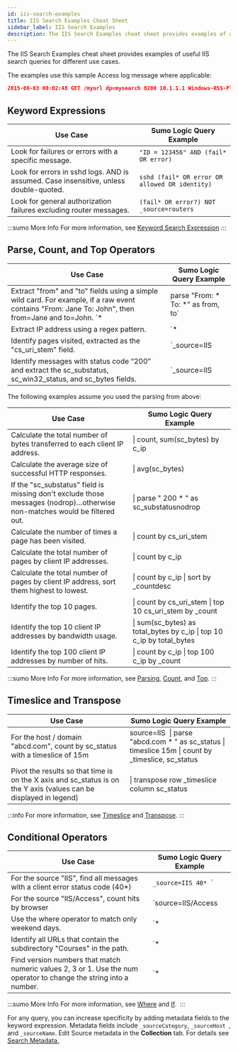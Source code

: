 ```yaml
---
id: iis-search-examples
title: IIS Search Examples Cheat Sheet
sidebar_label: IIS Search Examples
description: The IIS Search Examples cheat sheet provides examples of useful IIS search queries for different use cases.
---
```



The IIS Search Examples cheat sheet provides examples of useful IIS search queries for different use cases.

The examples use this sample Access log message where applicable:

```json
2015-06-03 00:02:48 GET /myurl dp=mysearch 8200 10.1.1.1 Windows-RSS-Platform/2.0+(IE+11.0;+Windows+NT+6.2) - - abcd.com 200 0 0 2583 271 15
```

## Keyword Expressions

| Use Case | Sumo Logic Query Example |
| -- | -- |
| Look for failures or errors with a specific message. | `"ID = 123456" AND (fail* OR error)` |
| Look for errors in sshd logs. AND is assumed. Case insensitive, unless double-quoted. | `sshd (fail* OR error OR allowed OR identity)` |
| Look for general authorization failures excluding router messages. | `(fail* OR error?) NOT _source=routers` |

:::sumo More Info
For more information, see [Keyword Search Expression](../get-started-with-search/build-search/keyword-search-expressions.md)
:::

## Parse, Count, and Top Operators

| Use Case | Sumo Logic Query Example |
| -- | -- |
| Extract "from" and "to" fields using a simple wild card. For example, if a raw event contains "From: Jane To: John", then from=Jane and to=John.  `* | parse "From: * To: *" as from, to` |
| Extract IP address using a regex pattern.	 | `* | parse regex "(?<c_ip>\d{1,3}\.\d{1,3}\.\d{1,3}\.\d{1,3})" ` |
| Identify pages visited, extracted as the "cs_uri_stem" field.	 | `_source=IIS | parse "GET * " as cs_uri_stem ` |
| Identify messages with status code “200” and extract the sc_substatus, sc_win32_status, and sc_bytes fields.  | `_source=IIS | parse " 200 * * * " as sc_substatus, sc_win32_status, sc_bytes` |

The following examples assume you used the parsing from above:

| Use Case | Sumo Logic Query Example |
| -- | -- |
| Calculate the total number of bytes transferred to each client IP address. | &#124; count, sum(sc_bytes) by c_ip |  
|Calculate the average size of successful HTTP responses. | &#124; avg(sc_bytes) |
| If the "sc_substatus" field is missing don't exclude those messages (nodrop)…otherwise non-matches would be filtered out.| &#124; parse " 200 \* " as sc_substatusnodrop |
|Calculate the number of times a page has been visited. | &#124; count by cs_uri_stem |  
| Calculate the total number of pages by client IP addresses. | &#124; count by c_ip |
| Calculate the total number of pages by client IP address, sort them highest to lowest. | &#124; count by c_ip &#124; sort by _countdesc |
| Identify the top 10 pages. |   &#124; count by cs_uri_stem &#124; top 10 cs_uri_stem by _count |
| Identify the top 10 client IP addresses by bandwidth usage.|  &#124; sum(sc_bytes) as total_bytes by c_ip  &#124; top 10 c_ip by total_bytes |  
| Identify the top 100 client IP addresses by number of hits.| &#124; count by c_ip &#124; top 100 c_ip by _count |  

:::sumo More Info
For more information, see [Parsing](/docs/search/search-query-language/parse-operators), [Count](/docs/search/search-query-language/group-aggregate-operators#count-count_distinct-count_frequent), and [Top](../search-query-language/search-operators/top).
:::

## Timeslice and Transpose

| Use Case | Sumo Logic Query Example |
| -- | -- |
| For the host / domain "abcd.com", count by sc_status with a timeslice of 15m | source=IIS  &#124; parse "abcd.com \* " as sc_status &#124; timeslice 15m &#124; count by _timeslice, sc_status |
| Pivot the results so that time is on the X axis and sc_status is on the Y axis (values can be displayed in legend) | &#124; transpose row _timeslice column sc_status |

:::info
For more information, see [Timeslice](docs/search/search-query-language/search-operators/timeslice) and [Transpose](../search-query-language/search-operators/transpose).
:::

## Conditional Operators

| Use Case | Sumo Logic Query Example |
| -- | -- |
| For the source "IIS", find all messages with a client error status code (40\*) | `_source=IIS 40*`  `| parse "abcd.com * " as sc_status`  `| where sc_status matches "40*"` |
| For the source "IIS/Access", count hits by browser | `source=IIS/Access  | parse “* * * * * * * * “ as date, time, csmethod, cs_uri_stem, cs_uri_query, s_port, c_ip, cs_UserAgent  | if (cs_UserAgent matches "*MSIE*",1,0) as ie  | if (cs_UserAgent matches "*Firefox*",1,0) as firefox  | if (cs_UserAgent matches "*Safari*",1,0) as safari | if (cs_UserAgent matches "*Chrome*",1,0) as chrome  | sum(ie) as ie, sum(firefox) as firefox, sum(safari) as safari, sum(chrome) as chrome` |
| Use the where operator to match only weekend days. | `* | parse "day=*:" as day_of_week  | where day_of_week in ("Saturday","Sunday")` |
| Identify all URLs that contain the subdirectory "Courses" in the path. | `* | parse "GET * " as cs_uri_stem  | where cs_uri_stem matches "*Courses*"` |
| Find version numbers that match numeric values 2, 3 or 1. Use the num operator to change the string into a number. | `* | parse "Version=*." as number  | num(number) | where number in (2,3,6)` |

:::sumo More Info
For more information, see [Where](../search-query-language/search-operators/where) and [If](/docs/search/search-query-language/search-operators/if). 
:::

For any query, you can increase specificity by adding metadata fields to the keyword expression. Metadata fields include `_sourceCategory`,
`_sourceHost `, and `_sourceName`. Edit Source metadata in the **Collection** tab. For details see [Search Metadata.](/docs/search/get-started-with-search/search-basics/built-in-metadata) 
